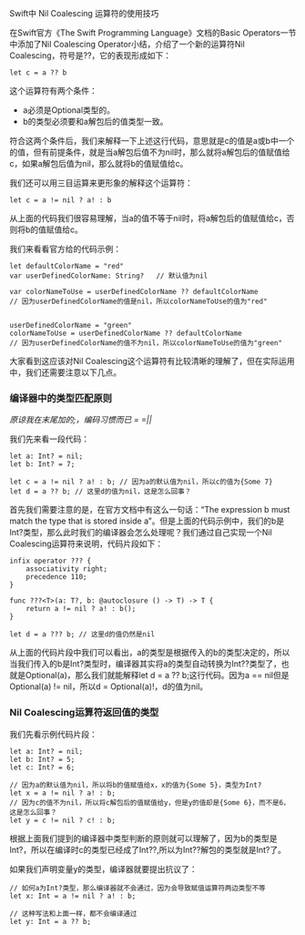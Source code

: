 Swift中 Nil Coalescing 运算符的使用技巧

在Swift官方《The Swift Programming Language》文档的Basic Operators一节中添加了Nil Coalescing Operator小结，介绍了一个新的运算符Nil Coalescing，符号是??，它的表现形成如下：

```
let c = a ?? b
```

这个运算符有两个条件：

* a必须是Optional类型的。
* b的类型必须要和a解包后的值类型一致。

符合这两个条件后，我们来解释一下上述这行代码，意思就是c的值是a或b中一个的值，但有前提条件，就是当a解包后值不为nil时，那么就将a解包后的值赋值给c，如果a解包后值为nil，那么就将b的值赋值给c。

我们还可以用三目运算来更形象的解释这个运算符：

```
let c = a != nil ? a! : b
```

从上面的代码我们很容易理解，当a的值不等于nil时，将a解包后的值赋值给c，否则将b的值赋值给c。

<!-- more -->

我们来看看官方给的代码示例：

```
let defaultColorName = "red"
var userDefinedColorName: String?   // 默认值为nil

var colorNameToUse = userDefinedColorName ?? defaultColorName
// 因为userDefinedColorName的值是nil，所以colorNameToUse的值为"red"


userDefinedColorName = "green"
colorNameToUse = userDefinedColorName ?? defaultColorName
// 因为userDefinedColorName的值不为nil，所以colorNameToUse的值为"green"
```

大家看到这应该对Nil Coalescing这个运算符有比较清晰的理解了，但在实际运用中，我们还需要注意以下几点。

### 编译器中的类型匹配原则

*原谅我在末尾加的;，编码习惯而已 = =||*

我们先来看一段代码：

```
let a: Int? = nil;
let b: Int? = 7;

let c = a != nil ? a! : b; // 因为a的默认值为nil，所以c的值为{Some 7}
let d = a ?? b; // 这里d的值为nil，这是怎么回事？
```

首先我们需要注意的是，在官方文档中有这么一句话：“The expression b must match the type that is stored inside a”。但是上面的代码示例中，我们的b是Int?类型，那么此时我们的编译器会怎么处理呢？我们通过自己实现一个Nil Coalescing运算符来说明，代码片段如下：

```
infix operator ??? {
    associativity right;
    precedence 110;
}

func ???<T>(a: T?, b: @autoclosure () -> T) -> T {
    return a != nil ? a! : b();
}

let d = a ??? b; // 这里d的值仍然是nil
```

从上面的代码片段中我们可以看出，a的类型是根据传入的b的类型决定的，所以当我们传入的b是Int?类型时，编译器其实将a的类型自动转换为Int??类型了，也就是Optional(a)，那么我们就能解释let d = a ?? b;这行代码。因为a == nil但是Optional(a) != nil，所以d = Optional(a)!，d的值为nil。

### Nil Coalescing运算符返回值的类型

我们先看示例代码片段：

```
let a: Int? = nil;
let b: Int? = 5;
let c: Int? = 6;

// 因为a的默认值为nil，所以将b的值赋值给x，x的值为{Some 5}，类型为Int?
let x = a != nil ? a! : b;
// 因为c的值不为nil，所以将c解包后的值赋值给y，但是y的值却是{Some 6}，而不是6，这是怎么回事？
let y = c != nil ? c! : b;
```

根据上面我们提到的编译器中类型判断的原则就可以理解了，因为b的类型是Int?，所以在编译时c的类型已经成了Int??,所以为Int??解包的类型就是Int?了。

如果我们声明变量y的类型，编译器就要提出抗议了：

```
// 如何a为Int?类型，那么编译器就不会通过，因为会导致赋值运算符两边类型不等
let x: Int = a != nil ? a! : b;

// 这种写法和上面一样，都不会编译通过
let y: Int = a ?? b;
```

